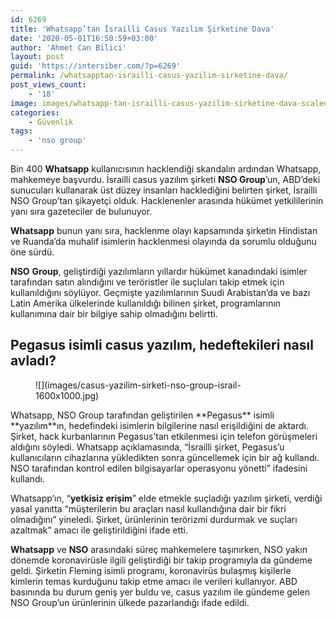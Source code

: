 ```yaml
---
id: 6269
title: 'Whatsapp’tan İsrailli Casus Yazılım Şirketine Dava'
date: '2020-05-01T16:50:59+03:00'
author: 'Ahmet Can Bilici'
layout: post
guid: 'https://intersiber.com/?p=6269'
permalink: /whatsapptan-israilli-casus-yazilim-sirketine-dava/
post_views_count:
    - '18'
image: images/whatsapp-tan-israilli-casus-yazilim-sirketine-dava-scaled.jpg
categories:
    - Güvenlik
tags:
    - 'nso group'
---
```


Bin 400 **Whatsapp** kullanıcısının hacklendiği skandalın ardından Whatsapp, mahkemeye başvurdu. İsrailli casus yazılım şirketi **NSO Group**’un, ABD’deki sunucuları kullanarak üst düzey insanları hacklediğini belirten şirket, İsrailli NSO Group’tan şikayetçi olduk. Hacklenenler arasında hükümet yetkililerinin yanı sıra gazeteciler de bulunuyor.

**Whatsapp** bunun yanı sıra, hacklenme olayı kapsamında şirketin Hindistan ve Ruanda’da muhalif isimlerin hacklenmesi olayında da sorumlu olduğunu öne sürdü.

**NSO** **Group**, geliştirdiği yazılımların yıllardır hükümet kanadındaki isimler tarafından satın alındığını ve teröristler ile suçluları takip etmek için kullanıldığını söylüyor. Geçmişte yazılımlarının Suudi Arabistan’da ve bazı Latin Amerika ülkelerinde kullanıldığı bilinen şirket, programlarının kullanımına dair bir bilgiye sahip olmadığını belirtti.

## Pegasus isimli casus yazılım, hedeftekileri nasıl avladı?

<figure class="wp-block-image size-large">![](images/casus-yazilim-sirketi-nso-group-israil-1600x1000.jpg)</figure>Whatsapp, NSO Group tarafından geliştirilen **Pegasus** isimli **yazılım**ın, hedefindeki isimlerin bilgilerine nasıl erişildiğini de aktardı. Şirket, hack kurbanlarının Pegasus’tan etkilenmesi için telefon görüşmeleri aldığını söyledi. Whatsapp açıklamasında, “İsrailli şirket, Pegasus’u kullanıcıların cihazlarına yükledikten sonra güncellemek için bir ağ kullandı. NSO tarafından kontrol edilen bilgisayarlar operasyonu yönetti” ifadesini kullandı.

Whatsapp’ın, “**yetkisiz erişim**” elde etmekle suçladığı yazılım şirketi, verdiği yasal yanıtta “müşterilerin bu araçları nasıl kullandığına dair bir fikri olmadığını” yineledi. Şirket, ürünlerinin terörizmi durdurmak ve suçları azaltmak” amacı ile geliştirildiğini ifade etti.

**Whatsapp** ve **NSO** arasındaki süreç mahkemelere taşınırken, NSO yakın dönemde koronavirüsle ilgili geliştirdiği bir takip programıyla da gündeme geldi. Şirketin Fleming isimli programı, koronavirüs bulaşmış kişilerle kimlerin temas kurduğunu takip etme amacı ile verileri kullanıyor. ABD basınında bu durum geniş yer buldu ve, casus yazılım ile gündeme gelen NSO Group’un ürünlerinin ülkede pazarlandığı ifade edildi.